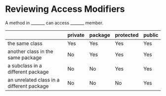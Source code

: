 # Reviewing Access Modifiers

A method in _______ can access _______ member.

|                                           | private | package | protected | public |
|-------------------------------------------|---------|---------|-----------|--------|
| the same class                            | Yes     | Yes     | Yes       | Yes    |
| another class in the same package         | No      | Yes     | Yes       | Yes    |
| a subclass in a different package         | No      | No      | Yes       | Yes    |
| an unrelated class in a different package | No      | No      | No        | Yes    |
